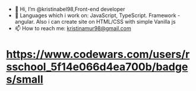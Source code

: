 - 👋 Hi, I’m @kristinabel98,Front-end developer
- 👀 Languages which i work on: JavaScript, TypeScript. Framework - angular. Also i can create site on HTML/CSS with simple Vanilla js
- 📫 How to reach me: kristinamur98@gmail.com
# https://www.codewars.com/users/rsschool_5f14e066d4ea700b/badges/small
<!---
kristinabel98/kristinabel98 is a ✨ special ✨ repository because its `README.md` (this file) appears on your GitHub profile.
You can click the Preview link to take a look at your changes.
--->
